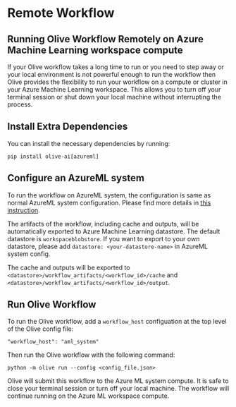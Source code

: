 # Remote Workflow

## Running Olive Workflow Remotely on Azure Machine Learning workspace compute

If your Olive workflow takes a long time to run or you need to step away or your local environment is not powerful enough to run the workflow then Olive provides the flexibility to run your workflow on a compute or cluster in your Azure Machine Learning workspace. This allows you to turn off your terminal session or shut down your local machine without interrupting the process.

## Install Extra Dependencies

You can install the necessary dependencies by running:

```shell
pip install olive-ai[azureml]
```

## Configure an AzureML system

To run the workflow on AzureML system, the configuration is same as normal AzureML system configuration. Please find more details in [this instruction](../tutorials/configure_systems.rst).

The artifacts of the workflow, including cache and outputs, will be automatically exported to Azure Machine Learning datastore. The default datastore is `workspaceblobstore`. If you want to export to your own datastore, please add `datastore: <your-datastore-name>` in AzureML system config.

The cache and outputs will be exported to `<datastore>/workflow_artifacts/<workflow_id>/cache` and `<datastore>/workflow_artifacts/<workflow_id>/output`.

## Run Olive Workflow

To run the Olive workflow, add a `workflow_host` configuation at the top level of the Olive config file:

```
"workflow_host": "aml_system"
```

Then run the Olive workflow with the following command:

```shell
python -m olive run --config <config_file.json>
```

Olive will submit this workflow to the Azure ML system compute. It is safe to close your terminal session or turn off your local machine. The workflow will continue running on the Azure ML workspace compute.

